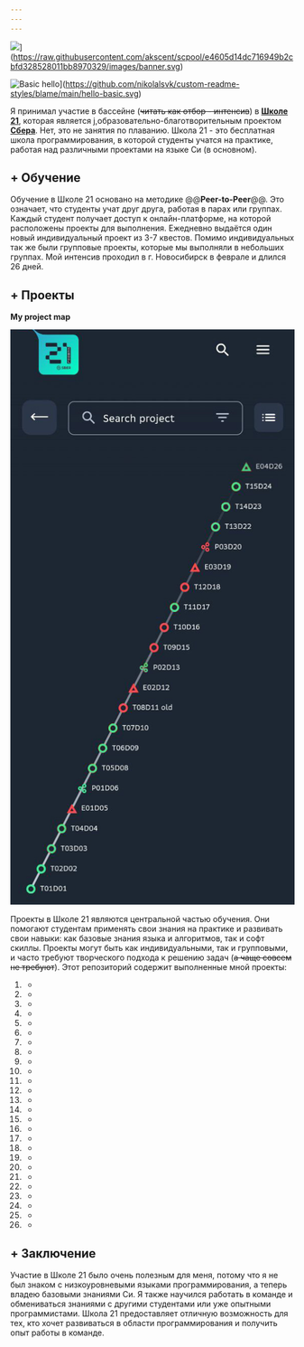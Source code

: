 ```yaml
---
---
---
```


![](banner.svg)](https://raw.githubusercontent.com/akscent/scpool/e4605d14dc716949b2cbfd328528011bb8970329/images/banner.svg)

![Basic hello](hello-basic.svg)](https://github.com/nikolalsvk/custom-readme-styles/blame/main/hello-basic.svg)

Я принимал участие в бассейне (~~читать как отбор - интенсив~~) в [**Школе 21**](https://21-school.ru/), которая является j,образовательно-благотворительным проектом [**Сбера**](https://sber.ru/). Нет, это не занятия по плаванию. Школа 21 - это бесплатная школа программирования, в которой студенты учатся на практике, работая над различными проектами на языке Си (в основном).

## + Обучение

Обучение в Школе 21 основано на методике @@**Peer-to-Peer**@@. Это означает, что студенты учат друг друга, работая в парах или группах. Каждый студент получает доступ к онлайн-платформе, на которой расположены проекты для выполнения. Ежедневно выдаётся один новый индивидуальный проект из 3-7 квестов. Помимо индивидуальных так же были групповые проекты, которые мы выполняли в небольших группах. Мой интенсив проходил в г. Новосибирск в феврале и длился 26 дней.

## + Проекты

**My project map**

[![My project map](photo_2023-03-05_13-55-48.jpg)](https://github.com/akscent/scpool/blob/main/images/photo_2023-03-05_13-55-48.jpg)

Проекты в Школе 21 являются центральной частью обучения. Они помогают студентам применять свои знания на практике и развивать свои навыки: как базовые знания языка и алгоритмов, так и софт скиллы. Проекты могут быть как индивидуальными, так и групповыми, и часто требуют творческого подхода к решению задач (~~а чаще совсем не требуют~~). Этот репозиторий содержит выполненные мной проекты:

1. -
2. -
3. -
4. -
5. -
6. -
7. -
8. -
9. -
10. -
11. -
12. -
13. -
14. -
15. -
16. -
17. -
18. -
19. -
20. -
21. -
22. -
23. -
24. -
25. -
26. -


## + Заключение

Участие в Школе 21 было очень полезным для меня, потому что я не был знаком с низкоуровневыми языками программирования, а теперь владею базовыми знаниями Си. Я также научился работать в команде и обмениваться знаниями с другими студентами или уже опытными программистами. Школа 21 предоставляет отличную возможность для тех, кто хочет развиваться в области программирования и получить опыт работы в команде.
